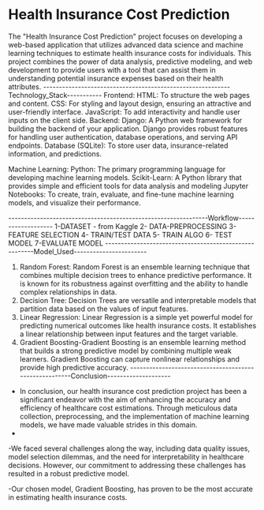 ﻿# Health Insurance Cost Prediction
 
The "Health Insurance Cost Prediction" project focuses on developing a web-based application that utilizes advanced data science and machine learning techniques to estimate health insurance costs for individuals. This project combines the power of data analysis, predictive modeling, and web development to provide users with a tool that can assist them in understanding potential insurance expenses based on their health attributes.
-----------------------------------------------------------Technology_Stack-----------
Frontend:
HTML: To structure the web pages and content.
CSS: For styling and layout design, ensuring an attractive and user-friendly interface.
JavaScript: To add interactivity and handle user inputs on the client side.
Backend:
Django: A Python web framework for building the backend of your application. Django provides robust features for handling user authentication, database operations, and serving API endpoints.
Database (SQLite): To store user data, insurance-related information, and predictions.

Machine Learning:
Python: The primary programming language for developing machine learning models.
Scikit-Learn: A Python library that provides simple and efficient tools for data analysis and modeling
Jupyter Notebooks: To create, train, evaluate, and fine-tune machine learning models, and visualize their performance.

---------------------------------------------------------------Workflow-------------------
1-DATASET - from Kaggle
2- DATA-PREPROCESSING
3-FEATURE SELECTION
4- TRAIN/TEST DATA
5- TRAIN ALGO
6- TEST MODEL
7-EVALUATE MODEL
-------------------------------------------------------Model_Used-----------------------
1. Random Forest: Random Forest is an ensemble learning technique that combines multiple decision trees to enhance predictive performance. It is known for its robustness against overfitting and the ability to handle complex relationships in data.
2. Decision Tree: Decision Trees are versatile and interpretable models that partition data based on the values of input features.
3. Linear Regression: Linear Regression is a simple yet powerful model for predicting numerical outcomes like health insurance costs. It establishes a linear relationship between input features and the target variable.
4. Gradient Boosting-Gradient Boosting is an ensemble learning method that builds a strong predictive model by combining multiple weak learners. Gradient Boosting can capture nonlinear relationships and provide high predictive accuracy.
-------------------------------------------------------Conclusion--------------------
  - In conclusion, our health insurance cost prediction project has been a significant endeavor with the aim of enhancing the accuracy and efficiency of healthcare cost estimations. Through meticulous data collection, preprocessing, and the implementation of machine learning models, we have made valuable strides in this domain.
  - 
-We faced several challenges along the way, including data quality issues, model selection dilemmas, and the need for interpretability in healthcare decisions. However, our commitment to addressing these challenges has resulted in a robust predictive model.

-Our chosen model, Gradient Boosting, has proven to be the most accurate in estimating health insurance costs.

